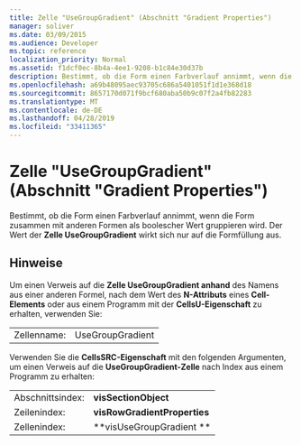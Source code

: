 ```yaml
---
title: Zelle "UseGroupGradient" (Abschnitt "Gradient Properties")
manager: soliver
ms.date: 03/09/2015
ms.audience: Developer
ms.topic: reference
localization_priority: Normal
ms.assetid: f1dcf0ec-8b4a-4ee1-9208-b1c84e30d37b
description: Bestimmt, ob die Form einen Farbverlauf annimmt, wenn die Form zusammen mit anderen Formen als boolescher Wert gruppieren wird. Der Wert der Zelle UseGroupGradient wirkt sich nur auf die Formfüllung aus.
ms.openlocfilehash: a69b48095aec93705c686a5401051f1d1e368d18
ms.sourcegitcommit: 8657170d071f9bcf680aba50b9c07f2a4fb82283
ms.translationtype: MT
ms.contentlocale: de-DE
ms.lasthandoff: 04/28/2019
ms.locfileid: "33411365"
---
```

# <a name="usegroupgradient-cell-gradient-properties-section"></a>Zelle "UseGroupGradient" (Abschnitt "Gradient Properties")

Bestimmt, ob die Form einen Farbverlauf annimmt, wenn die Form zusammen mit anderen Formen als boolescher Wert gruppieren wird. Der Wert der **Zelle UseGroupGradient** wirkt sich nur auf die Formfüllung aus. 
  
## <a name="remarks"></a>Hinweise

Um einen Verweis auf die **Zelle UseGroupGradient anhand** des Namens aus einer anderen Formel, nach dem Wert des **N-Attributs** eines **Cell-Elements** oder aus einem Programm mit der **CellsU-Eigenschaft** zu erhalten, verwenden Sie: 
  
|||
|:-----|:-----|
| Zellenname:  <br/> | UseGroupGradient  <br/> |
   
Verwenden Sie die **CellsSRC-Eigenschaft** mit den folgenden Argumenten, um einen Verweis auf die **UseGroupGradient-Zelle** nach Index aus einem Programm zu erhalten: 
  
|||
|:-----|:-----|
| Abschnittsindex:  <br/> |**visSectionObject** <br/> |
| Zeilenindex:  <br/> |**visRowGradientProperties** <br/> |
| Zellenindex:  <br/> |**visUseGroupGradient ** <br/> |
   

